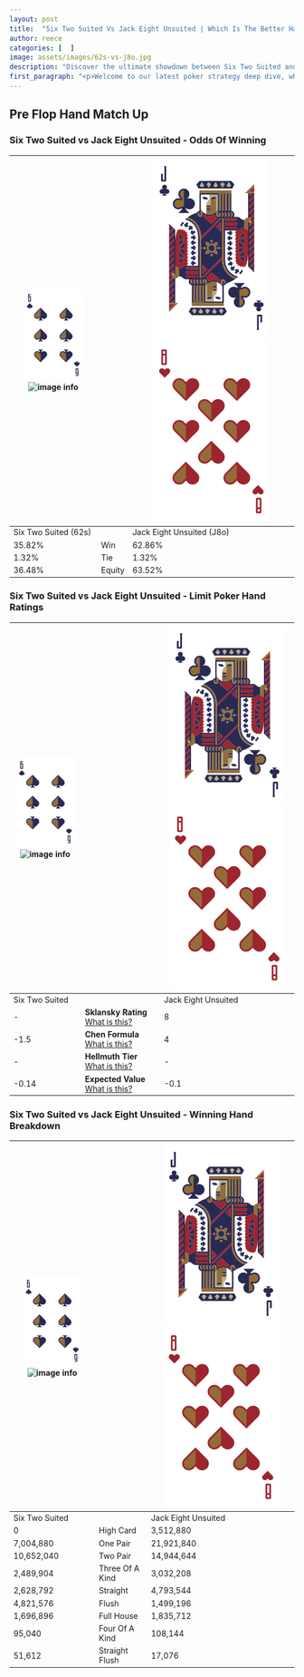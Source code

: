 ```yaml
---
layout: post
title:  "Six Two Suited Vs Jack Eight Unsuited | Which Is The Better Hand In Poker? A Complete Guide"
author: reece
categories: [  ]
image: assets/images/62s-vs-j8o.jpg
description: "Discover the ultimate showdown between Six Two Suited and Jack Eight Unsuited in poker! Uncover the odds, strategies, and scenarios where one hand triumphs over the other. Get ready to up your poker game with this thrilling analysis."
first_paragraph: "<p>Welcome to our latest poker strategy deep dive, where we're pitting two distinct hands against each other in a high-stakes showdown: Six Two Suited vs Jack Eight Unsuited.</p><p>In the dynamic world of poker, every decision counts, and knowing which hand holds the upper hand is key to your success at the table.</p><p>In this article, we'll dissect these two hands, explore the scenarios where one dominates the other, and equip you with the knowledge to make strategic choices that can tip the odds in your favor.</p><p>Get ready to unravel the intriguing dynamics of these poker hands and elevate your game to new heights.</p>"
---
```




[comment]: # (sp0)

## Pre Flop Hand Match Up

<div class="table hand-ratings" markdown="1"> 



### Six Two Suited vs Jack Eight Unsuited - Odds Of Winning


    
| ![image info](assets/images/hand1/6.png) ![image info](assets/images/hand1/2s.png) |  | ![image info](assets/images/hand2/J.png) ![image info](assets/images/hand2/8o.png) |
| -------- | -------- | -------- |
| Six Two Suited (62s) |  | Jack Eight Unsuited (J8o) |
| 35.82% | Win | 62.86% |
| 1.32% | Tie | 1.32% |
| 36.48% | Equity | 63.52% |




[comment]: # (sp1)



### Six Two Suited vs Jack Eight Unsuited - Limit Poker Hand Ratings


    
| ![image info](assets/images/hand1/6.png) ![image info](assets/images/hand1/2s.png) |  | ![image info](assets/images/hand2/J.png) ![image info](assets/images/hand2/8o.png) |
| -------- | -------- | -------- |
| Six Two Suited |  | Jack Eight Unsuited |
| - | **Sklansky Rating** [What is this?](/sklansky-rating-explained) | 8 |
| -1.5 | **Chen Formula** [What is this?](/chen-formula-explained) | 4 |
| - | **Hellmuth Tier** [What is this?](/Hellmuth-tier-explained) | - |
| -0.14 | **Expected Value** [What is this?](/expected-value-explained) | -0.1 |




[comment]: # (sp2)



### Six Two Suited vs Jack Eight Unsuited - Winning Hand Breakdown


    
| ![image info](assets/images/hand1/6.png) ![image info](assets/images/hand1/2s.png) |  | ![image info](assets/images/hand2/J.png) ![image info](assets/images/hand2/8o.png) |
| -------- | -------- | -------- |
| Six Two Suited |  | Jack Eight Unsuited |
| 0 | High Card | 3,512,880 |
| 7,004,880 | One Pair | 21,921,840 |
| 10,652,040 | Two Pair | 14,944,644 |
| 2,489,904 | Three Of A Kind | 3,032,208 |
| 2,628,792 | Straight | 4,793,544 |
| 4,821,576 | Flush | 1,499,196 |
| 1,696,896 | Full House | 1,835,712 |
| 95,040 | Four Of A Kind | 108,144 |
| 51,612 | Straight Flush | 17,076 |




[comment]: # (sp3)



</div>

[comment]: # (sp4)



[comment]: # (sp5)

